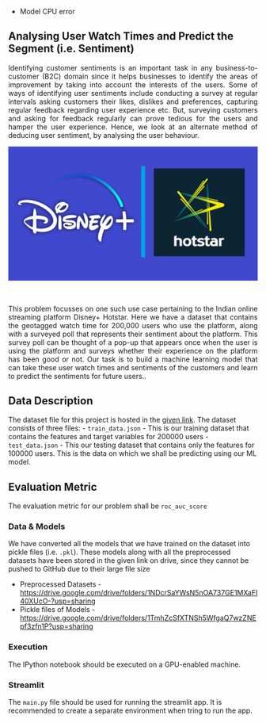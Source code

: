 - Model CPU error


## Analysing User Watch Times and Predict the Segment (i.e. Sentiment)

<div style="text-align: justify">Identifying customer sentiments is an important task in any business-to-customer (B2C) domain since it helps businesses to identify the areas of improvement by taking into account the interests of the users. Some of ways of identifying user sentiments include conducting a survey at regular intervals asking customers their likes, dislikes and preferences, capturing regular feedback regarding user experience etc. But, surveying customers and asking for feedback regularly can prove tedious for the users and hamper the user experience. Hence, we look at an alternate method of deducing user sentiment, by analysing the user behaviour.</div>  


![hotstar_logo](Disney-Hotstar-Logo.jpg)

<p>&nbsp;</p>

<div style="text-align: justify">This problem focusses on one such use case pertaining to the Indian online streaming platform Disney+ Hotstar. Here we have a dataset that contains the geotagged watch time for 200,000 users who use the platform, along with a surveyed poll that represents their sentiment about the platform. This survey poll can be thought of a pop-up that appears once when the user is using the platform and surveys whether their experience on the platform has been good or not.  
Our task is to build a machine learning model that can take these user watch times and sentiments of the customers and learn to predict the sentiments for future users..</div>

## Data Description

The dataset file for this project is hosted in the [given link](https://www.hackerearth.com/problem/machine-learning/predict-the-segment-hotstar/). 
The dataset consists of three files:
    - `train_data.json` - This is our training dataset that contains the features and target variables for 200000 users 
    - `test_data.json` - This our testing dataset that contains only the features for 100000 users. This is the data on which we shall be predicting using our ML model.
    
    
## Evaluation Metric

The evaluation metric for our problem shall be `roc_auc_score`

### Data & Models
We have converted all the models that we have trained on the dataset into pickle files (i.e. `.pkl`). These models along with all the preprocessed datasets have been stored in the given link on drive, since they cannot be pushed to GitHub due to their large file size
- Preprocessed Datasets - https://drive.google.com/drive/folders/1NDcrSaYWsN5nOA737GE1MXaFI40XUcO-?usp=sharing
- Pickle files of Models -  https://drive.google.com/drive/folders/1TmhZcSfXTNSh5WfgaQ7wzZNEpf3zfn1P?usp=sharing

### Execution
The IPython notebook should be executed on a GPU-enabled machine.

### Streamlit 
The `main.py` file should be used for running the streamlit app. It is recommended to create a separate environment when tring to run the app.
